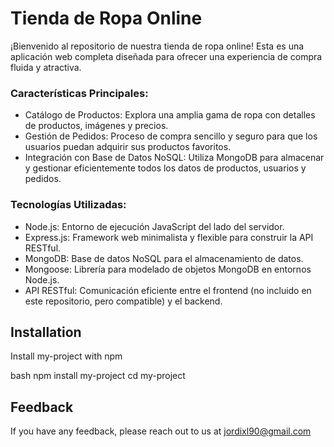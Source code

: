 
# Tienda de Ropa Online
¡Bienvenido al repositorio de nuestra tienda de ropa online! Esta es una aplicación web completa diseñada para ofrecer una experiencia de compra fluida y atractiva.

### Características Principales:
- Catálogo de Productos: Explora una amplia gama de ropa con detalles de productos, imágenes y precios.
- Gestión de Pedidos: Proceso de compra sencillo y seguro para que los usuarios puedan adquirir sus productos favoritos.
- Integración con Base de Datos NoSQL: Utiliza MongoDB para almacenar y gestionar eficientemente todos los datos de productos, usuarios y pedidos.
### Tecnologías Utilizadas:
- Node.js: Entorno de ejecución JavaScript del lado del servidor.
- Express.js: Framework web minimalista y flexible para construir la API RESTful.
- MongoDB: Base de datos NoSQL para el almacenamiento de datos.
- Mongoose: Librería para modelado de objetos MongoDB en entornos Node.js.
- API RESTful: Comunicación eficiente entre el frontend (no incluido en este repositorio, pero compatible) y el backend.



## Installation

Install my-project with npm

bash
  npm install my-project
  cd my-project


## Feedback

If you have any feedback, please reach out to us at jordixl90@gmail.com